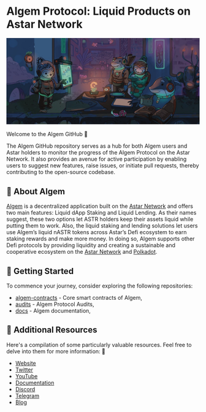 # Algem Protocol: Liquid Products on Astar Network

![algem team meeting](/assets/algem-team-meeting.jpg)

Welcome to the Algem GitHub 🔨

The Algem GitHub repository serves as a hub for both Algem users and Astar holders to monitor the progress of the Algem Protocol on the Astar Network. It also provides an avenue for active participation by enabling users to suggest new features, raise issues, or initiate pull requests, thereby contributing to the open-source codebase.

## 🌊 About Algem

[Algem](https://www.algem.io/) is a decentralized application built on the [Astar Network](https://astar.network/) and offers two main features: Liquid dApp Staking and Liquid Lending. As their names suggest, these two options let ASTR holders keep their assets liquid while putting them to work. Also, the liquid staking and lending solutions let users use Algem’s liquid nASTR tokens across Astar’s Defi ecosystem to earn staking rewards and make more money. 
In doing so, Algem supports other Defi protocols by providing liquidity and creating a sustainable and cooperative ecosystem on the [Astar Network](https://astar.network/) and [Polkadot](https://www.polkadot.network/).

## 🚀 Getting Started

To commence your journey, consider exploring the following repositories:

- [algem-contracts](https://github.com/AlgemDeFi/algem-contracts) - Core smart contracts of Algem,
- [audits](https://github.com/AlgemDeFi/audits) - Algem Protocol Audits,
- [docs](https://github.com/AlgemDeFi/docs) - Algem documentation,

## 🔗 Additional Resources

Here's a compilation of some particularly valuable resources. Feel free to delve into them for more information: 📜

- [Website](https://www.algem.io/)
- [Twitter](https://twitter.com/Algem_io)
- [YouTube](https://www.youtube.com/channel/UCG6mi_mL8EL6BKVn-RYXJ2w)
- [Documentation](https://docs.algem.io/)
- [Discord](https://discord.com/invite/Y7fQNdevV2)
- [Telegram](https://t.me/Algem_io)
- [Blog](https://blog.algem.io/)
